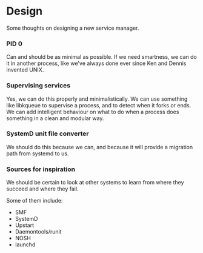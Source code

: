 # Design
Some thoughts on designing a new service manager.

### PID 0
Can and should be as minimal as possible.
If we need smartness, we can do it in another process, like
we've always done ever since Ken and Dennis invented UNIX.

### Supervising services
Yes, we can do this properly and minimalistically.
We can use something like libkqueue to supervise a process,
and to detect when it forks or ends. We can add intelligent
behaviour on what to do when a process does something in a 
clean and modular way.

### SystemD unit file converter
We should do this because we can, and because it will provide
a migration path from systemd to us.


### Sources for inspiration
We should be certain to look at other systems to learn from
where they succeed and where they fail.

Some of them include:
 * SMF
 * SystemD
 * Upstart
 * Daemontools/runit
 * NOSH
 * launchd
